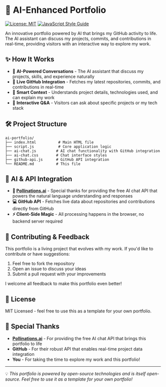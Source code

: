 # 🤖 AI-Enhanced Portfolio

[![License: MIT](https://img.shields.io/badge/License-MIT-blue.svg)](https://opensource.org/licenses/MIT)
[![JavaScript Style Guide](https://img.shields.io/badge/code_style-standard-brightgreen.svg)](https://standardjs.com)

An innovative portfolio powered by AI that brings my GitHub activity to life. The AI assistant can discuss my projects, commits, and contributions in real-time, providing visitors with an interactive way to explore my work.

## ✨ How It Works

- 🧠 **AI-Powered Conversations** - The AI assistant that discuss my projects, skills, and experience naturally
- 🔄 **Live GitHub Integration** - Fetches my latest repositories, commits, and contributions in real-time
- 🤖 **Smart Context** - Understands project details, technologies used, and can explain my work
- 💬 **Interactive Q&A** - Visitors can ask about specific projects or my tech stack

## 🛠️ Project Structure

```
ai-portfolio/
├── index.html          # Main HTML file
├── script.js           # Core application logic
├── ai-chat.js         # AI chat functionality with GitHub integration
├── ai-chat.css        # Chat interface styles
├── github-api.js      # GitHub API integration
└── README.md          # This file
```

## 🔌 AI & API Integration

- **🤖 [Pollinations.ai](https://pollinations.ai/)** - Special thanks for providing the free AI chat API that powers the natural language understanding and responses
- **💻 GitHub API** - Fetches live data about repositories and contributions directly from GitHub
- **⚡ Client-Side Magic** - All processing happens in the browser, no backend server required

## 🤝 Contributing & Feedback

This portfolio is a living project that evolves with my work. If you'd like to contribute or have suggestions:

1. Feel free to fork the repository
2. Open an issue to discuss your ideas
3. Submit a pull request with your improvements

I welcome all feedback to make this portfolio even better!

## 📝 License

MIT Licensed - feel free to use this as a template for your own portfolio.

## 🙏 Special Thanks

- **[Pollinations.ai](https://pollinations.ai/)** - For providing the free AI chat API that brings this portfolio to life
- **GitHub** - For their robust API that enables real-time project data integration
- **You** - For taking the time to explore my work and this portfolio!

---

💡 *This portfolio is powered by open-source technologies and is itself open-source. Feel free to use it as a template for your own portfolio!*